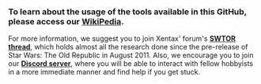 ### To learn about the usage of the tools available in this GitHub, please access our **[WikiPedia](https://github.com/SWTOR-Extractors-Modders-Dataminers/WikiPedia/wiki)**.

For more information, we suggest you to join Xentax' forum's **[SWTOR thread](https://forum.xentax.com/viewtopic.php?f=10&t=7186&start=99999)**, which holds almost all the research done since the pre-release of Star Wars: The Old Republic in August 2011. Also, we encourage you to join our **[Discord server](https://discord.gg/XfHFjSN)**, where you will be able to interact with fellow hobbyists in a more immediate manner and find help if you get stuck.
